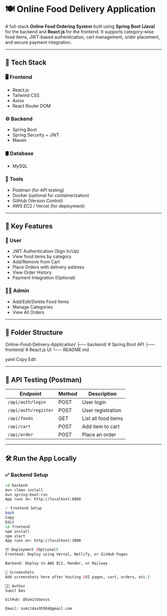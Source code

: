# 🍽️ Online Food Delivery Application

A full-stack **Online Food Ordering System** built using **Spring Boot (Java)** for the backend and **React.js** for the frontend. It supports category-wise food items, JWT-based authentication, cart management, order placement, and secure payment integration.

---

## 🚀 Tech Stack

### 🖥️ Frontend
- React.js
- Tailwind CSS
- Axios
- React Router DOM

### ⚙️ Backend
- Spring Boot
- Spring Security + JWT
- Maven

### 🛢️ Database
- MySQL

### 🧰 Tools
- Postman (for API testing)
- Docker (optional for containerization)
- GitHub (Version Control)
- AWS EC2 / Vercel (for deployment)

---

## 🔐 Key Features

### 👥 User
- JWT Authentication (Sign In/Up)
- View food items by category
- Add/Remove from Cart
- Place Orders with delivery address
- View Order History
- Payment Integration (Optional)

### 🧑‍🍳 Admin
- Add/Edit/Delete Food Items
- Manage Categories
- View All Orders

---

## 📁 Folder Structure

Online-Food-Delivery-Application/
├── backend/ # Spring Boot API
├── frontend/ # React.js UI
└── README.md

yaml
Copy
Edit

---

## 🧪 API Testing (Postman)

| Endpoint            | Method | Description              |
|---------------------|--------|--------------------------|
| `/api/auth/login`   | POST   | User login               |
| `/api/auth/register`| POST   | User registration        |
| `/api/foods`        | GET    | List all food items      |
| `/api/cart`         | POST   | Add item to cart         |
| `/api/order`        | POST   | Place an order           |

---

## 🛠️ Run the App Locally

### ✅ Backend Setup

```bash
cd backend
mvn clean install
mvn spring-boot:run
App runs on: http://localhost:8080

✅ Frontend Setup
bash
Copy
Edit
cd frontend
npm install
npm start
App runs on: http://localhost:3000

📦 Deployment (Optional)
Frontend: Deploy using Vercel, Netlify, or GitHub Pages

Backend: Deploy to AWS EC2, Render, or Railway

📸 Screenshots
Add screenshots here after hosting (UI pages, cart, orders, etc.)

🧑‍💻 Author
Sumit Das

GitHub: @Sumitdaasss

Email: sumitdas95504@gmail.com

